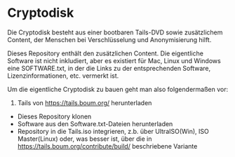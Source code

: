 Cryptodisk
==========

Die Cryptodisk besteht aus einer bootbaren Tails-DVD sowie zusätzlichem Content, der Menschen bei Verschlüsselung und Anonymisierung hilft.

Dieses Repository enthält den zusätzlichen Content. Die eigentliche Software ist nicht inkludiert, aber es existiert für Mac, Linux und Windows eine SOFTWARE.txt, in der die Links zu der entsprechenden Software, Lizenzinformationen, etc. vermerkt ist.

Um die eigentliche Cryptodisk zu bauen geht man also folgendermaßen vor:

1. Tails von https://tails.boum.org/ herunterladen
- Dieses Repository klonen
- Software aus den Software.txt-Dateien herunterladen
- Repository in die Tails.iso integrieren, z.b. über UltraISO(Win), ISO Master(Linux) oder, was besser ist, über die in https://tails.boum.org/contribute/build/ beschriebene Variante
